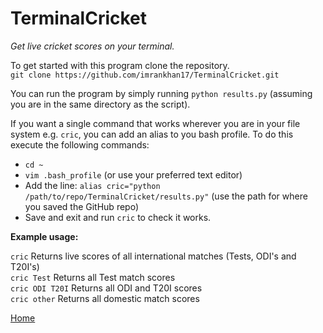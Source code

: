 # TerminalCricket
_Get live cricket scores on your terminal._

To get started with this program clone the repository.  
`git clone https://github.com/imrankhan17/TerminalCricket.git`

You can run the program by simply running `python results.py` (assuming you are in the same directory as the script).

If you want a single command that works wherever you are in your file system e.g. `cric`, you can add an alias to you bash profile.  To do this execute the following commands:  
* `cd ~`  
* `vim .bash_profile` (or use your preferred text editor)  
* Add the line: `alias cric="python /path/to/repo/TerminalCricket/results.py"` (use the path for where you saved the GitHub repo)  
* Save and exit and run `cric` to check it works.

__Example usage:__

`cric` Returns live scores of all international matches (Tests, ODI's and T20I's)  
`cric Test` Returns all Test match scores  
`cric ODI T20I` Returns all ODI and T20I scores  
`cric other` Returns all domestic match scores  

[Home](https://imrankhan17.github.io/)
